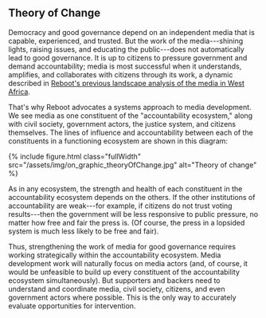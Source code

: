 ## Theory of Change

Democracy and good governance depend on an independent media that is capable, experienced, and trusted. But the work of the media---shining lights, raising issues, and educating the public---does not automatically lead to good governance. It is up to citizens to pressure government and demand accountability; media is most successful when it understands, amplifies, and collaborates with citizens through its work, a dynamic described in [Reboot's previous landscape analysis of the media in West Africa](http://westafricamedia.reboot.org/).

That's why Reboot advocates a systems approach to media development. We see media as one constituent of the "accountability ecosystem," along with civil society, government actors, the justice system, and citizens themselves. The lines of influence and accountability between each of the constituents in a functioning ecosystem are shown in this diagram:

{% include figure.html class="fullWidth" src="/assets/img/on_graphic_theoryOfChange.jpg" alt="Theory of change" %}

As in any ecosystem, the strength and health of each constituent in the accountability ecosystem depends on the others. If the other institutions of accountability are weak---for example, if citizens do not trust voting results---then the government will be less responsive to public pressure, no matter how free and fair the press is. (Of course, the press in a lopsided system is much less likely to be free and fair).

Thus, strengthening the work of media for good governance requires working strategically within the accountability ecosystem. Media development work will naturally focus on media actors (and, of course, it would be unfeasible to build up every constituent of the accountability ecosystem simultaneously). But supporters and backers need to understand and coordinate media, civil society, citizens, and even government actors where possible. This is the only way to accurately evaluate opportunities for intervention.
